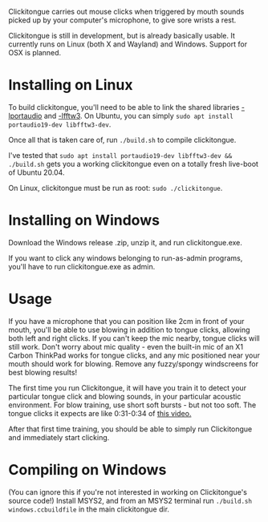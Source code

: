 Clickitongue carries out mouse clicks when triggered by mouth sounds picked
up by your computer's microphone, to give sore wrists a rest.

Clickitongue is still in development, but is already basically usable. It
currently runs on Linux (both X and Wayland) and Windows. Support for OSX
is planned.

# Installing on Linux

To build clickitongue, you'll need to be able to link the shared libraries
[-lportaudio](http://www.portaudio.com/) and [-lfftw3](https://www.fftw.org/).
On Ubuntu, you can simply `sudo apt install portaudio19-dev libfftw3-dev`.

Once all that is taken care of, run `./build.sh` to compile clickitongue.

I've tested that
`sudo apt install portaudio19-dev libfftw3-dev && ./build.sh`
gets you a working clickitongue even on a totally fresh live-boot of Ubuntu 20.04.

On Linux, clickitongue must be run as root: `sudo ./clickitongue`.

# Installing on Windows

Download the Windows release .zip, unzip it, and run clickitongue.exe.

If you want to click any windows belonging to run-as-admin programs, you'll
have to run clickitongue.exe as admin.

# Usage

If you have a microphone that you can position like 2cm in front of your mouth,
you'll be able to use blowing in addition to tongue clicks, allowing both left
and right clicks. If you can't keep the mic nearby, tongue clicks will still
work. Don't worry about mic quality - even the built-in mic of an X1 Carbon
ThinkPad works for tongue clicks, and any mic positioned near your mouth should
work for blowing. Remove any fuzzy/spongy windscreens for best blowing results!

The first time you run Clickitongue, it will have you train it to detect your
particular tongue click and blowing sounds, in your particular acoustic
environment. For blow training, use short soft bursts - but not too soft.
The tongue clicks it expects are like 0:31-0:34 of
[this video.](https://youtu.be/L7sWPZArUN0?t=31)

After that first time training, you should be able to simply run Clickitongue
and immediately start clicking.

# Compiling on Windows

(You can ignore this if you're not interested in working on Clickitongue's
source code!) Install MSYS2, and from an MSYS2 terminal run
`./build.sh windows.ccbuildfile` in the main clickitongue dir.
